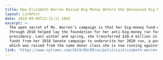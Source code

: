 ```yaml
---
title: How Elizabeth Warren Raised Big Money Before She Denounced Big Money
layout: LinkPost
date: 2019-09-09T22:11:11.104Z
excerpt: >-
  The open secret of Ms. Warren’s campaign is that her big-money fund-raising
  through 2018 helped lay the foundation for her anti-big-money run for the
  presidency. Last winter and spring, she transferred $10.4 million in leftover
  funds from her 2018 Senate campaign to underwrite her 2020 run, a portion of
  which was raised from the same donor class she is now running against.
link: 'https://www.nytimes.com/2019/09/09/us/politics/elizabeth-warren-2020.html'
---
```


